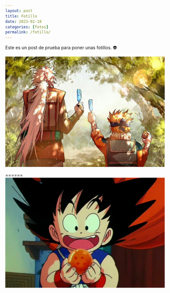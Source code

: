 ```yaml
---
layout: post
title: Fotillo
date: 2023-02-18 
categories: [fotos]
permalink: /fotillo/
---
```


Este es un post de prueba para poner unas fotillos. :alien:

![naruto](/assets/fotos/naruto.png)

======
![goku](/assets/fotos/goku.png)